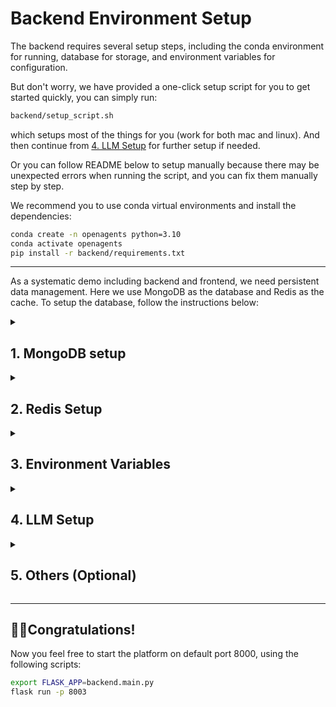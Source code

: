 # Backend Environment Setup

The backend requires several setup steps, including the conda environment for running, database for storage, and environment variables for configuration.

But don't worry, we have provided a one-click setup script for you to get started quickly, you can simply run:
```bash
backend/setup_script.sh
```
which setups most of the things for you (work for both mac and linux). And then continue from [4. LLM Setup](#llm-setup) for further setup if needed.

Or you can follow README below to setup manually because there may be unexpected errors when running the script, and you can fix them manually step by step.

We recommend you to use conda virtual environments and install the dependencies:

```bash
conda create -n openagents python=3.10
conda activate openagents
pip install -r backend/requirements.txt
```

---

As a systematic demo including backend and frontend, we need persistent data management. Here we use MongoDB as the database and Redis as the cache. To setup the database, follow the instructions below:

<details>
    <summary>
        <h2>
            1. MongoDB setup
        </h2>
    </summary>

For the mac environment, follow the instructions below to install MongoDB.
Assume you have [brew](https://brew.sh) installed in your mac.

```bash
brew tap mongodb/brew
brew update
brew install mongodb-community@6.0
brew services start mongodb-community@6.0
```

For the linux environment, install like this:

```bash
wget -qO - https://www.mongodb.org/static/pgp/server-4.4.asc | sudo apt-key add -
echo "deb [ arch=amd64,arm64 ] https://repo.mongodb.org/apt/ubuntu bionic/mongodb-org/4.4 multiverse" | sudo tee /etc/apt/sources.list.d/mongodb-org-4.4.list
sudo apt-get update
sudo apt-get install -y mongodb-org
sudo systemctl start mongod
```

Then create collections in mongodb, ready for coming data!
```bash
mongosh
> use xlang
> db.createCollection("user")
> db.createCollection("message")
> db.createCollection("conversation")
> db.createCollection("folder")
> show collections
```
</details>


<details>
    <summary>
        <h2>
            2. Redis Setup
        </h2>
    </summary>

For MAC environment:
```bash
brew install redis
```

For Linux environment:
```bash
curl -fsSL https://packages.redis.io/gpg | sudo gpg --dearmor -o /usr/share/keyrings/redis-archive-keyring.gpg

echo "deb [signed-by=/usr/share/keyrings/redis-archive-keyring.gpg] https://packages.redis.io/deb $(lsb_release -cs) main" | sudo tee /etc/apt/sources.list.d/redis.list

sudo apt-get update
sudo apt-get install redis
```

To start redis:
For Mac environment:
```bash
brew services start redis
```
For Linux environment:
```bash
systemctl start redis-server &
```
</details>


<details>
    <summary>
        <h2>
            3. Environment Variables
        </h2>
    </summary>
Set these environment variables in your terminal to use redis & database, otherwise just stored in python global variables.
The max redis memory is now set to 500MB, when the memory is full, LRU data will be removed.
Redis serves as cache, the persistent data will be stored in MongoDB and will be retrieved when cache miss.

```bash
export VARIABLE_REGISTER_BACKEND=redis
export MESSAGE_MEMORY_MANAGER_BACKEND=database
export JUPYTER_KERNEL_MEMORY_MANAGER_BACKEND=database
export MONGO_SERVER=127.0.0.1
```

</details>


<details>
    <summary>
        <h2 id="llm-setup">
            4. LLM Setup
        </h2>
    </summary>

Set your OpenAI key (if you use OpenAI API):
```bash
export OPENAI_API_KEY=<OPENAI_API_KEY>
```
**Note** if you are using [Azure OpenAI](https://learn.microsoft.com/en-us/azure/ai-services/openai/overview) Service, you should choose:
```bash
export OPENAI_API_TYPE=azure
export OPENAI_API_BASE=<AZURE_API_BASE>
export OPENAI_API_VERSION=<AZURE_API_VERSION>
export OPENAI_API_KEY=<AZURE_API_KEY>
```
If you are starting your backend in docker, you should add these environment variables in `docker-compose.yml` as well.

Set your Anthropic key (if you use Anthropic API):
```bash
export ANTHROPIC_API_KEY=<ANTHROPIC_API_KEY>
```

</details>



<details>
    <summary>
        <h2>
            5. Others (Optional)
        </h2>
    </summary>

**5.1 Kaggle Setup for Kaggle Search Tool (Necessary if you use KaggleSearchTool in data agent)**

Please follow [Kaggle Public API page](https://www.kaggle.com/docs/api#installation) and save your API token to your device, which should be save in `~/.kaggle/kaggle.json`.

**5.2 Auto Tool Selection (Necessary if you use "Auto" in plugins agent)**

We also have auto tool selection for plugin system, to use, you can set up the environment use the following commands:

```bash
git clone https://github.com/xlang-ai/instructor-embedding
cd instructor-embedding
pip install -r requirements.txt
pip install InstructorEmbedding
cd ..
```

**5.3 Code Execution Docker (Necessary if you want the code executed in sandbox)**

If you want to start sandbox docker instead of on local OS to execute Python programs safely and avoid co-current conflicts caused by multi-users/kernels, follow the instructions below.

First, start the Python code interpreter docker we built for the data agent(see instructions under [code-interpreter-docker](https://github.com/xlang-ai/xlang-code-interpreter)) repository. The default docker port is `localhost:8100`.
```bash
docker pull xlanglab/xlang-code-interpreter-python
docker run -d --rm \
    --name codeint \
    --env-file real_agents/data_agent/.code_interpreter_docker_env \
    --mount type=bind,source=<PATH_TO_PROJECT>/backend/data,target=/home \
    -p 8100:8100 \
    --ip=10.1.1.2 \
    --cap-add SYS_RESOURCE \
    --cap-add SYS_PTRACE \
    --cap-add NET_ADMIN \
    xlanglab/xlang-code-interpreter-python
```

Next, set code execution mode to docker ("local" by default):
```bash
export CODE_EXECUTION_MODE="docker"
```
</details>



---
## 🎉🎉Congratulations!

Now you feel free to start the platform on default port 8000, using the following scripts:

```bash
export FLASK_APP=backend.main.py
flask run -p 8003
```
